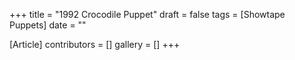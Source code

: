 +++
title = "1992 Crocodile Puppet"
draft = false
tags = [Showtape Puppets]
date = ""

[Article]
contributors = []
gallery = []
+++